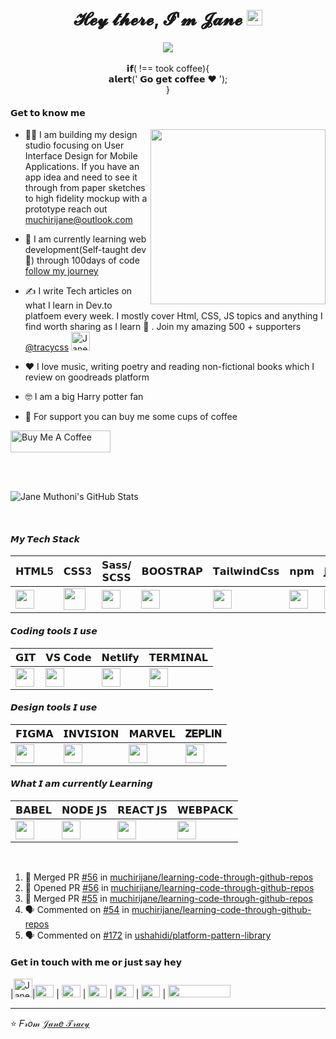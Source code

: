 
<div align="center">
   <h1>𝓗𝓮𝔂 𝓽𝓱𝓮𝓻𝓮, 𝓘'𝓶 𝓙𝓪𝓷𝓮 <img src="https://media.giphy.com/media/SL9D95eVTSghTBb9gc/giphy.gif" width="25px"> </h1>
   
   
   <img src="https://pronoun.cyou/x/y?subject=she&object=Her/Hers&height=20"> 
</div>
<br>

<div align = "center">
   𝗶𝗳( !== took coffee){ <br>
  𝗮𝗹𝗲𝗿𝘁(' 𝗚𝗼 𝗴𝗲𝘁 𝗰𝗼𝗳𝗳𝗲𝗲 ❤️ '); <br>
}
</div>


#### 𝗚𝗲𝘁 𝘁𝗼 𝗸𝗻𝗼𝘄 𝗺𝗲

 <p align = "left" > 
   <img align = "right" src ="https://media.giphy.com/media/tHufwMDTUi20E/giphy.gif" height ="280px">
  
+  👩‍💻  I am building my design studio focusing on User Interface Design  for Mobile Applications. If you have an app idea and need to see it through from paper sketches to high fidelity mockup with a prototype reach out muchirijane@outlook.com

- 👣 I am currently learning web development(Self-taught dev 💚) through 100days of code [follow my journey](https://github.com/muchirijane/100-days-of-code-1)

- ✍ I write Tech articles on what I learn in Dev.to platfoem every week. I mostly cover Html, CSS, JS topics and anything I find worth sharing as I learn 📕 . Join my amazing 500 + supporters [@tracycss](https://dev.to/tracycss)                                  <a href="https://dev.to/tracycss">
  <img src="https://d2fltix0v2e0sb.cloudfront.net/dev-badge.svg" alt="Jane Tracy 👩🏽‍💻's DEV Profile" height="30" width="30">
</a>

- ❤️ I love music, writing poetry and reading non-fictional books which I review on goodreads platform

- 🤓 I am a big Harry potter fan

- 💖 For support you can buy me some cups of coffee  </br> 
<a href="https://www.buymeacoffee.com/janetracy" target="_blank">
   <img src="https://cdn.buymeacoffee.com/buttons/default-red.png" alt="Buy Me A Coffee"height="35" width="160" loading="lazy">
</a>
 </p>

<br>
<br>


![Jane Muthoni's GitHub Stats](https://github-readme-stats.vercel.app/api?username=muchirijane&show_icons=true&theme=nightowl)

<br>

#### 𝙈𝙮 𝙏𝙚𝙘𝙝 𝙎𝙩𝙖𝙘𝙠

| 𝗛𝗧𝗠𝗟5  | 𝗖𝗦𝗦3 | 𝗦𝗮𝘀𝘀/𝗦𝗖𝗦𝗦 | 𝗕𝗢𝗢𝗦𝗧𝗥𝗔𝗣 | 𝗧𝗮𝗶𝗹𝘄𝗶𝗻𝗱𝗖𝘀𝘀 | 𝗻𝗽𝗺 | 𝗝𝗔𝗩𝗔𝗦𝗖𝗥𝗜𝗣𝗧 |
| ------------- | ------------- |------------- | ------------- |------------- | ------------- |------------- |
| <img height="30px" src="https://cdn.svgporn.com/logos/html-5.svg">  | <img height="35px" src="https://cdn.svgporn.com/logos/css-3.svg"> |  <img height="30px" src="https://cdn.svgporn.com/logos/sass.svg"> |  <img height="30px" src="https://cdn.svgporn.com/logos/bootstrap.svg"> | <img height="30px" src="https://cdn.svgporn.com/logos/tailwindcss-icon.svg"> | <img height="30px" src="https://cdn.svgporn.com/logos/npm.svg"> | <img height="30px" src="https://cdn.svgporn.com/logos/javascript.svg"> |


#### 𝘾𝙤𝙙𝙞𝙣𝙜 𝙩𝙤𝙤𝙡𝙨 𝙄 𝙪𝙨𝙚

| 𝗚𝗜𝗧  | 𝗩𝗦 𝗖𝗼𝗱𝗲 | 𝗡𝗲𝘁𝗹𝗶𝗳𝘆 | 𝗧𝗘𝗥𝗠𝗜𝗡𝗔𝗟 | 
| ------------- | ------------- |------------- | ------------- |
| <img height="30px" src="https://cdn.svgporn.com/logos/git-icon.svg">  | <img height="30px" src="https://cdn.svgporn.com/logos/visual-studio-code.svg"> |  <img height="30px" src="https://cdn.svgporn.com/logos/netlify.svg"> |  <img height="30px" src="https://cdn.svgporn.com/logos/terminal.svg"> | 

#### 𝘿𝙚𝙨𝙞𝙜𝙣 𝙩𝙤𝙤𝙡𝙨 𝙄 𝙪𝙨𝙚

| 𝗙𝗜𝗚𝗠𝗔 | 𝗜𝗡𝗩𝗜𝗦𝗜𝗢𝗡 | 𝗠𝗔𝗥𝗩𝗘𝗟 | 𝐙𝐄𝐏𝐋𝐈𝐍 | 
| ------------- | ------------- |------------- | ------------- |
| <img height="30px" src="https://cdn.svgporn.com/logos/figma.svg"> | <img height="30px" src="https://cdn.svgporn.com/logos/invision.svg"> |   <img height="30px" src="https://cdn.svgporn.com/logos/marvel.svg"> |  <img height="30px" src="https://cdn.svgporn.com/logos/zeplin.svg"> | 

#### 𝙒𝙝𝙖𝙩 𝙄 𝙖𝙢 𝙘𝙪𝙧𝙧𝙚𝙣𝙩𝙡𝙮 𝙇𝙚𝙖𝙧𝙣𝙞𝙣𝙜

| 𝗕𝗔𝗕𝗘𝗟 | 𝗡𝗢𝗗𝗘 𝗝𝗦 | 𝗥𝗘𝗔𝗖𝗧 𝗝𝗦 | 𝗪𝗘𝗕𝗣𝗔𝗖𝗞 | 
| ------------- | ------------- |------------- | ------------- |
| <img height="30px" src="https://cdn.svgporn.com/logos/babel.svg"> | <img height="30px" src="https://cdn.svgporn.com/logos/nodejs-icon.svg"> |  <img height="30px" src="https://cdn.svgporn.com/logos/react.svg"> |  <img height="30px" src="https://cdn.svgporn.com/logos/webpack.svg"> | 
<br>

<!--START_SECTION:activity-->
1. 🎉 Merged PR [#56](https://github.com/muchirijane/learning-code-through-github-repos/pull/56) in [muchirijane/learning-code-through-github-repos](https://github.com/muchirijane/learning-code-through-github-repos)
2. 💪 Opened PR [#56](https://github.com/muchirijane/learning-code-through-github-repos/pull/56) in [muchirijane/learning-code-through-github-repos](https://github.com/muchirijane/learning-code-through-github-repos)
3. 🎉 Merged PR [#55](https://github.com/muchirijane/learning-code-through-github-repos/pull/55) in [muchirijane/learning-code-through-github-repos](https://github.com/muchirijane/learning-code-through-github-repos)
4. 🗣 Commented on [#54](https://github.com/muchirijane/learning-code-through-github-repos/issues/54) in [muchirijane/learning-code-through-github-repos](https://github.com/muchirijane/learning-code-through-github-repos)
5. 🗣 Commented on [#172](https://github.com/ushahidi/platform-pattern-library/issues/172) in [ushahidi/platform-pattern-library](https://github.com/ushahidi/platform-pattern-library)
<!--END_SECTION:activity-->


#### 𝗚𝗲𝘁 𝗶𝗻 𝘁𝗼𝘂𝗰𝗵 𝘄𝗶𝘁𝗵 𝗺𝗲 𝗼𝗿 𝗷𝘂𝘀𝘁 𝘀𝗮𝘆 𝗵𝗲𝘆

|<img src="https://d2fltix0v2e0sb.cloudfront.net/dev-badge.svg" alt="Jane Tracy 👩🏽‍💻's DEV Profile" height="30" width="30">|[<img width = "30px" height="20px" src="https://cdn.svgporn.com/logos/twitter.svg">](https://twitter.com/TracyCss)  | [<img  height="20px" width = "30px" src="https://cdn.svgporn.com/logos/github-icon.svg">](https://github.com/muchirijane)  |  [<img width = "30px" height="20px" src="https://cdn.svgporn.com/logos/gitlab.svg">](https://gitlab.com/muchirijane) |  [<img  width = "30px" height="20px" src="https://cdn.svgporn.com/logos/codepen-icon.svg">](https://codepen.io/tracey_jane) | [<img width = "30px"  height="20px" src="https://cdn.svgporn.com/logos/pinterest.svg">](https://www.pinterest.com/janejeiks) | [<img width = "100px"  height="20px" src="https://cdn.svgporn.com/logos/behance.svg">](https://www.behance.net/muchirijane) 

---
⭐️ 𝐹𝓇𝑜𝓂 [𝒥𝒶𝓃𝑒 𝒯𝓇𝒶𝒸𝓎](https://github.com/muchirijane)
